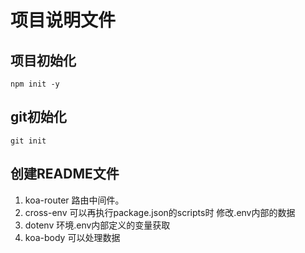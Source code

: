 # 项目说明文件

## 项目初始化
```
npm init -y
```

## git初始化

```
git init
```

## 创建README文件

  1. koa-router 路由中间件。
  2. cross-env 可以再执行package.json的scripts时 修改.env内部的数据
  3. dotenv 环境.env内部定义的变量获取
  4. koa-body 可以处理数据

